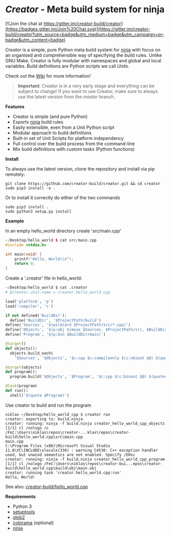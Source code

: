 *Creator* - Meta build system for ninja
=======================================
[![Join the chat at https://gitter.im/creator-build/creator](https://badges.gitter.im/Join%20Chat.svg)](https://gitter.im/creator-build/creator?utm_source=badge&utm_medium=badge&utm_campaign=pr-badge&utm_content=badge)

*Creator* is a simple, pure Python meta build system for [ninja][] with focus
on an organised and comprehensible way of specifying the build rules. Unlike
GNU Make, Creator is fully modular with namespaces and global and local
variables. Build definitions are Python scripts we call *Units*.

Check out the [Wiki][] for more information!

> __Important__: Creator is in a very early stage and everything can be
> subject to change! If you want to use Creator, make sure to always use
> the latest version from the *master* branch.

__Features__

- Creator is simple (and pure Python)
- Exports [ninja][] build rules 
- Easily extensible, even from a Unit Python script
- Modular approach to build definitions
- Built-in set of Unit Scripts for platform independency
- Full control over the build process from the command-line
- Mix build definitions with custom tasks (Python functions)

__Install__

To always use the latest version, clone the repository and install
via pip remotely:

```
git clone https://github.com/creator-build/creator.git && cd creator
sudo pip3 install -e .
```

Or to install it correctly do either of the two commands

```
sudo pip3 install .
sudo python3 setup.py install
```

__Example__

In an empty hello_world directory create 'src/main.cpp'

```cpp
~/Desktop/hello_world $ cat src/main.cpp
#include <stdio.h>

int main(void) {
    printf("Hello, World!\n");
    return 0;
}
```

Create a '.creator' file in hello_world:

```python
~/Desktop/hello_world $ cat .creator
# @creator.unit.name = creator.hello_world.cpp

load('platform', 'p')
load('compiler', 'c')

if not defined('BuildDir'):
  define('BuildDir', '$ProjectPath/build')
define('Sources', '$(wildcard $ProjectPath/src/*.cpp)')
define('Objects', '$(p:obj $(move $Sources, $ProjectPath/src, $BuildDir/obj))')
define('Program', '$(p:bin $BuildDir/main)')

@target()
def objects():
  objects.build_each(
    '$Sources', '$Objects', '$c:cpp $c:compileonly $(c:objout $@) $(quote $<)')

@target(objects)
def program():
  program.build('$Objects', '$Program', '$c:cpp $(c:binout $@) $(quotesplit $<)')

@task(program)
def run():
  shell('$(quote $Program)')
```

Use creator to build and run the program

```
niklas ~/Desktop/hello_world_cpp $ creator run
creator: exporting to: build.ninja
creator: running: ninja -f build.ninja creator_hello_world_cpp_objects
[1/1] cl /nologo /c /FoC:\Users\niklas\repos\creator-...klas\repos\creator-build\hello_world.cpp\src\main.cpp
main.cpp
C:\Program Files (x86)\Microsoft Visual Studio 11.0\VC\INCLUDE\xlocale(336) : warning C4530: C++ exception handler used, but unwind semantics are not enabled. Specify /EHsc
creator: running: ninja -f build.ninja creator_hello_world_cpp_program
[1/1] cl /nologo /FeC:\Users\niklas\repos\creator-bui...epos\creator-build\hello_world.cpp\build\obj\main.obj
creator: running task 'creator.hello_world.cpp:run'
Hello, World!
```

See also: [*creator-build/hello_world.cpp*](https://github.com/creator-build/hello_world.cpp)

__Requirements__

- Python 3
- [setuptools][]
- [glob2][]
- [colorama][] (optional)
- [ninja][]

[setuptools]: https://pypi.python.org/pypi/setuptools
[glob2]: https://pypi.python.org/pypi/glob2
[colorama]: https://pypi.python.org/pypi/colorama
[ninja]: https://github.com/martine/ninja
[Wiki]: https://github.com/creator-build/creator/wiki
